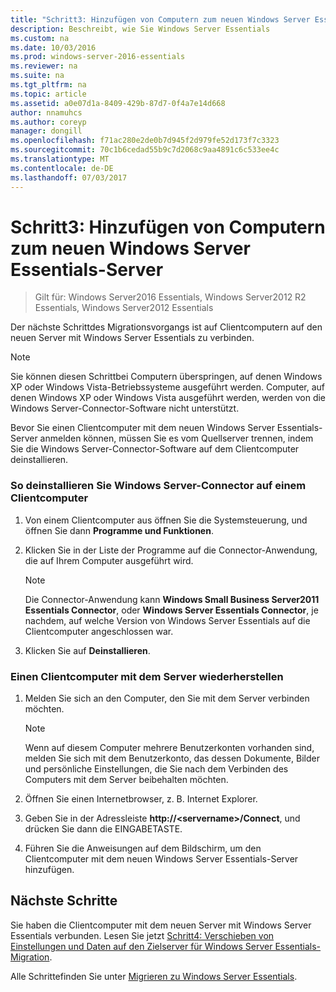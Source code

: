 ```yaml
---
title: "Schritt3: Hinzufügen von Computern zum neuen Windows Server Essentials-Server"
description: Beschreibt, wie Sie Windows Server Essentials
ms.custom: na
ms.date: 10/03/2016
ms.prod: windows-server-2016-essentials
ms.reviewer: na
ms.suite: na
ms.tgt_pltfrm: na
ms.topic: article
ms.assetid: a0e07d1a-8409-429b-87d7-0f4a7e14d668
author: nnamuhcs
ms.author: coreyp
manager: dongill
ms.openlocfilehash: f71ac280e2de0b7d945f2d979fe52d173f7c3323
ms.sourcegitcommit: 70c1b6cedad55b9c7d2068c9aa4891c6c533ee4c
ms.translationtype: MT
ms.contentlocale: de-DE
ms.lasthandoff: 07/03/2017
---
```

# <a name="step-3-join-computers-to-the-new-windows-server-essentials-server"></a>Schritt3: Hinzufügen von Computern zum neuen Windows Server Essentials-Server

>Gilt für: Windows Server2016 Essentials, Windows Server2012 R2 Essentials, Windows Server2012 Essentials

Der nächste Schrittdes Migrationsvorgangs ist auf Clientcomputern auf den neuen Server mit Windows Server Essentials zu verbinden.  
  
> [!NOTE]
>  Sie können diesen Schrittbei Computern überspringen, auf denen Windows XP oder Windows Vista-Betriebssysteme ausgeführt werden. Computer, auf denen Windows XP oder Windows Vista ausgeführt werden, werden von die Windows Server-Connector-Software nicht unterstützt.  
  
 Bevor Sie einen Clientcomputer mit dem neuen Windows Server Essentials-Server anmelden können, müssen Sie es vom Quellserver trennen, indem Sie die Windows Server-Connector-Software auf dem Clientcomputer deinstallieren.  
  
### <a name="to-uninstall-windows-server-connector-on-a-client-computer"></a>So deinstallieren Sie Windows Server-Connector auf einem Clientcomputer  
  
1.  Von einem Clientcomputer aus öffnen Sie die Systemsteuerung, und öffnen Sie dann **Programme und Funktionen**.  
  
2.  Klicken Sie in der Liste der Programme auf die Connector-Anwendung, die auf Ihrem Computer ausgeführt wird.  
  
    > [!NOTE]
    >  Die Connector-Anwendung kann **Windows Small Business Server2011 Essentials Connector**, oder **Windows Server Essentials Connector**, je nachdem, auf welche Version von Windows Server Essentials auf die Clientcomputer angeschlossen war.  
  
3.  Klicken Sie auf **Deinstallieren**.  
  
### <a name="to-reconnect-a-client-computer-to-the-server"></a>Einen Clientcomputer mit dem Server wiederherstellen  
  
1.  Melden Sie sich an den Computer, den Sie mit dem Server verbinden möchten.  
  
    > [!NOTE]
    >  Wenn auf diesem Computer mehrere Benutzerkonten vorhanden sind, melden Sie sich mit dem Benutzerkonto, das dessen Dokumente, Bilder und persönliche Einstellungen, die Sie nach dem Verbinden des Computers mit dem Server beibehalten möchten.  
  
2.  Öffnen Sie einen Internetbrowser, z. B. Internet Explorer.  
  
3.  Geben Sie in der Adressleiste **http://<servername\>/Connect**, und drücken Sie dann die EINGABETASTE.  
  
4.  Führen Sie die Anweisungen auf dem Bildschirm, um den Clientcomputer mit dem neuen Windows Server Essentials-Server hinzufügen.  
  
## <a name="next-steps"></a>Nächste Schritte  
 Sie haben die Clientcomputer mit dem neuen Server mit Windows Server Essentials verbunden. Lesen Sie jetzt [Schritt4: Verschieben von Einstellungen und Daten auf den Zielserver für Windows Server Essentials-Migration](Step-4--Move-settings-and-data-to-the-Destination-Server-for-Windows-Server-Essentials-migration.md).  
  

Alle Schrittefinden Sie unter [Migrieren zu Windows Server Essentials](Migrate-from-Previous-Versions-to-Windows-Server-Essentials-or-Windows-Server-Essentials-Experience.md).

